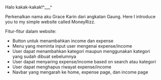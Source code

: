 Halo kakak-kakak!^___^

Perkenalkan nama aku Grace Karin dari angkatan Gaung. Here I introduce you to my simple website called MoneyRizz. 

Fitur-fitur dalam website:
- Button untuk menambahkan income dan expense
- Menu yang meminta input user mengenai expense/income
- User dapat menambahkan kategori maupun menggunakan kategori yang sudah dibuat sebelumnya
- User dapat menyaring expense/income based on search atau kategori
- User dapat menghapus riwayat expense/income
- Navbar yang mengarah ke home, expense page, dan income page


